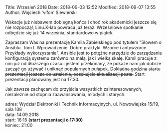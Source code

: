 Title: Wrzesień 2018
Date: 2018-09-03 12:52
Modified: 2018-09-07 13:55
Author: Wojciech 'vifon' Siewierski

Wakacje już niebawem dobiegną końca i choć rok akademicki jeszcze się
nie rozpoczął, Linu.X-lab powraca już teraz.  Wrześniowe spotkanie
odbędzie się już 14 września, standardowo w piątek.

Zapraszam Was na prezentację Kamila Zabielskiego pod tytułem "Słowem o
Ansiblu. Tom I.  Wprowadzenie. Dobre praktyki. Wzorce i
antywzorce. Przykłady wykorzystania".  Ansible jest to potężne
narzędzie do zarządzania konfiguracją systemu zarówno na małą, jak i
wielką skalę.  Kamil pracuje z nim już od dłuższego czasu i jestem
przekonany, że pokaże nam jak dobrze zacząć go używać i uniknąć
popularnych pułapek.  <strike>Dokładna godzina startu prezentacji jeszcze do
ustalenia, oczekujcie aktualizacji posta.</strike>  Start prezentacji
planowany jest na 17:30.

Jak zawsze zachęcam do przyjścia wszystkich zainteresowanych,
niezależnie od stopnia zaawansowania, młodych i starych.

adres: Wydział Elektroniki i Technik Informacyjnych, ul. Nowowiejska 15/19, sala 138  
data: 14.09.2018  
start: 16:15 **(start prezentacji o 17:30)**  
koniec: 21:00
